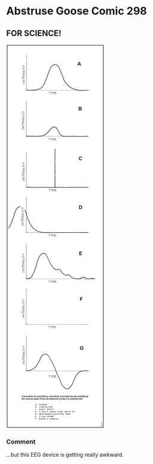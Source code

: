 # Abstruse Goose Comic 298
## FOR SCIENCE!

![image](comics/la_petite_mort.png)
### Comment
...but this EEG device is getting really awkward.
